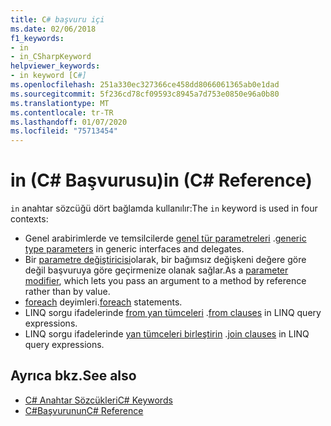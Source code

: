 ```yaml
---
title: C# başvuru içi
ms.date: 02/06/2018
f1_keywords:
- in
- in_CSharpKeyword
helpviewer_keywords:
- in keyword [C#]
ms.openlocfilehash: 251a330ec327366ce458dd8066061365ab0e1dad
ms.sourcegitcommit: 5f236cd78cf09593c8945a7d753e0850e96a0b80
ms.translationtype: MT
ms.contentlocale: tr-TR
ms.lasthandoff: 01/07/2020
ms.locfileid: "75713454"
---
```

# <a name="in-c-reference"></a><span data-ttu-id="46e47-102">in (C# Başvurusu)</span><span class="sxs-lookup"><span data-stu-id="46e47-102">in (C# Reference)</span></span>

<span data-ttu-id="46e47-103">`in` anahtar sözcüğü dört bağlamda kullanılır:</span><span class="sxs-lookup"><span data-stu-id="46e47-103">The `in` keyword is used in four contexts:</span></span>  
  
- <span data-ttu-id="46e47-104">Genel arabirimlerde ve temsilcilerde [genel tür parametreleri](in-generic-modifier.md) .</span><span class="sxs-lookup"><span data-stu-id="46e47-104">[generic type parameters](in-generic-modifier.md) in generic interfaces and delegates.</span></span>
- <span data-ttu-id="46e47-105">Bir [parametre değiştiricisi](in-parameter-modifier.md)olarak, bir bağımsız değişkeni değere göre değil başvuruya göre geçirmenize olanak sağlar.</span><span class="sxs-lookup"><span data-stu-id="46e47-105">As a [parameter modifier](in-parameter-modifier.md), which lets you pass an argument to a method by reference rather than by value.</span></span>
- <span data-ttu-id="46e47-106">[foreach](foreach-in.md) deyimleri.</span><span class="sxs-lookup"><span data-stu-id="46e47-106">[foreach](foreach-in.md) statements.</span></span>
- <span data-ttu-id="46e47-107">LINQ sorgu ifadelerinde [from yan tümceleri](from-clause.md) .</span><span class="sxs-lookup"><span data-stu-id="46e47-107">[from clauses](from-clause.md) in LINQ query expressions.</span></span>
- <span data-ttu-id="46e47-108">LINQ sorgu ifadelerinde [yan tümceleri birleştirin](join-clause.md) .</span><span class="sxs-lookup"><span data-stu-id="46e47-108">[join clauses](join-clause.md) in LINQ query expressions.</span></span>
  
## <a name="see-also"></a><span data-ttu-id="46e47-109">Ayrıca bkz.</span><span class="sxs-lookup"><span data-stu-id="46e47-109">See also</span></span>

- [<span data-ttu-id="46e47-110">C# Anahtar Sözcükleri</span><span class="sxs-lookup"><span data-stu-id="46e47-110">C# Keywords</span></span>](index.md)
- [<span data-ttu-id="46e47-111">C#Başvurunun</span><span class="sxs-lookup"><span data-stu-id="46e47-111">C# Reference</span></span>](../index.md)
